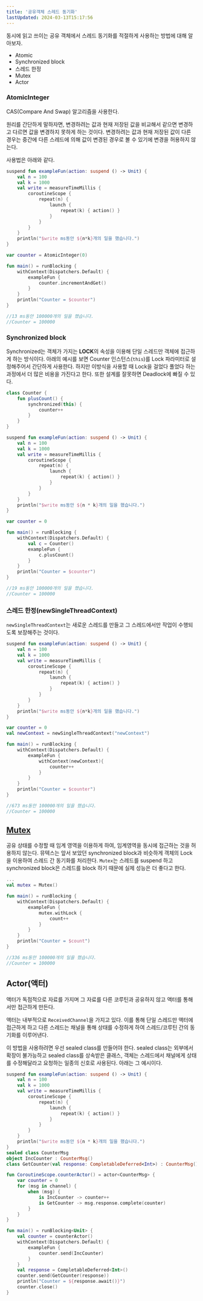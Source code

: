 ```yaml
---
title: '공유객체 스레드 동기화'
lastUpdated: 2024-03-13T15:17:56
---
```


동시에 읽고 쓰이는 공유 객체에서 스레드 동기화를 적절하게 사용하는 방법에 대해 알아보자.

- Atomic
- Synchronized block
- 스레드 한정
- Mutex
- Actor

### AtomicInteger

CAS(Compare And Swap) 알고리즘을 사용한다.

원리를 간단하게 말하자면, 변경하려는 값과 현재 저장된 값을 비교해서 같으면 변경하고 다르면 값을 변경하지 못하게 하는 것이다. 변경하려는 값과 현재 저장된 값이 다른 경우는 중간에 다른 스레드에 의해 값이 변경된 경우로 볼 수 있기에 변경을 허용하지 않는다.

사용법은 아래와 같다.

```kotlin
suspend fun exampleFun(action: suspend () -> Unit) {
    val n = 100
    val k = 1000
    val write = measureTimeMillis {
        coroutineScope {
            repeat(n) {
                launch {
                    repeat(k) { action() }
                }
            }
        }
    }
    println("$write ms동안 ${n*k}개의 일을 했습니다.")
}

var counter = AtomicInteger(0)

fun main() = runBlocking {
    withContext(Dispatchers.Default) {
        exampleFun {
            counter.incrementAndGet()
        }
    }
    println("Counter = $counter")
}

//13 ms동안 100000개의 일을 했습니다.
//Counter = 100000
```

### Synchronized block

Synchronized는 객체가 가지는 **LOCK**의 속성을 이용해 단일 스레드만 객체에 접근하게 하는 방식이다. 아래의 예시를 보면 Counter 인스턴스(`this`)를 Lock 파라미터로 설정해주어서 간단하게 사용한다. 하지만 이방식을 사용할 때 Lock을 걸었다 풀었다 하는 과정에서 더 많은 비용을 가진다고 한다. 또한 설계를 잘못하면 Deadlock에 빠질 수 있다.

```kotlin
class Counter {
    fun plusCount() {
        synchronized(this) {
            counter++
        }
    }
}

suspend fun exampleFun(action: suspend () -> Unit) {
    val n = 100
    val k = 1000
    val write = measureTimeMillis {
        coroutineScope {
            repeat(n) {
                launch {
                    repeat(k) { action() }
                }
            }
        }
    }
    println("$write ms동안 ${n * k}개의 일을 했습니다.")
}

var counter = 0

fun main() = runBlocking {
    withContext(Dispatchers.Default) {
        val c = Counter()
        exampleFun {
            c.plusCount()
        }
    }
    println("Counter = $counter")
}

//19 ms동안 100000개의 일을 했습니다.
//Counter = 100000
```

### 스레드 한정(newSingleThreadContext)

`newSingleThreadContext`는 새로운 스레드를 만들고 그 스레드에서만 작업이 수행되도록 보장해주는 것이다.

```kotlin
suspend fun exampleFun(action: suspend () -> Unit) {
    val n = 100
    val k = 1000
    val write = measureTimeMillis {
        coroutineScope {
            repeat(n) {
                launch {
                    repeat(k) { action() }
                }
            }
        }
    }
    println("$write ms동안 ${n*k}개의 일을 했습니다.")
}

var counter = 0
val newContext = newSingleThreadContext("newContext")

fun main() = runBlocking {
    withContext(Dispatchers.Default) {
        exampleFun {
            withContext(newContext){
                counter++
            }
        }
    }
    println("Counter = $counter")
}

//673 ms동안 100000개의 일을 했습니다.
//Counter = 100000
```

## [Mutex](https://github.com/rlaisqls/TIL/blob/main/%EC%9A%B4%EC%98%81%EC%B2%B4%EC%A0%9C%E2%80%85Operating%E2%80%85System/%EC%9E%84%EA%B3%84%EC%98%81%EC%97%AD%EA%B3%BC%E2%80%85%EC%83%81%ED%98%B8%EB%B0%B0%EC%A0%9C.md)

공유 상태를 수정할 때 임계 영역을 이용하게 하여, 임계영역을 동시에 접근하는 것을 허용하지 않는다. 뮤텍스는 앞서 보았던 synchronized block과 비슷하게 객체의 Lock을 이용하여 스레드 간 동기화를 처리한다. `Mutex`는 스레드를 suspend 하고 synchronized block은 스레드를 block 하기 때문에 실제 성능은 더 좋다고 한다.

```kotlin
...
val mutex = Mutex()

fun main() = runBlocking {
    withContext(Dispatchers.Default) {
        exampleFun {
            mutex.withLock {
                count++
            }
        }
    }
    println("Counter = $count")
}

//336 ms동안 100000개의 일을 했습니다.
//Counter = 100000
```

## Actor(액터)

액터가 독점적으로 자료를 가지며 그 자료를 다른 코루틴과 공유하지 않고 액터를 통해서만 접근하게 만든다.

액터는 내부적으로 `ReceivedChannel`을 가지고 있다. 이를 통해 단일 스레드만 액터에 접근하게 하고 다른 스레드는 채널을 통해 상태를 수정하게 하여 스레드/코루틴 간의 동기화를 이루어낸다.

이 방법을 사용하려면 우선 sealed class를 만들어야 한다. sealed class는 외부에서 확장이 불가능하고 sealed class를 상속받은 클래스, 객체는 스레드에서 채널에게 상태를 수정해달라고 요청하는 일종의 신호로 사용된다. 아래는 그 예시이다.

```kotlin
suspend fun exampleFun(action: suspend () -> Unit) {
    val n = 100
    val k = 1000
    val write = measureTimeMillis {
        coroutineScope {
            repeat(n) {
                launch {
                    repeat(k) { action() }
                }
            }
        }
    }
    println("$write ms동안 ${n * k}개의 일을 했습니다.")
}
sealed class CounterMsg
object IncCounter : CounterMsg()
class GetCounter(val response: CompletableDeferred<Int>) : CounterMsg()

fun CoroutineScope.counterActor() = actor<CounterMsg> {
    var counter = 0
    for (msg in channel) {
        when (msg) {
            is IncCounter -> counter++
            is GetCounter -> msg.response.complete(counter)
        }
    }
}

fun main() = runBlocking<Unit> {
    val counter = counterActor()
    withContext(Dispatchers.Default) {
        exampleFun {
            counter.send(IncCounter)
        }
    }
    val response = CompletableDeferred<Int>()
    counter.send(GetCounter(response))
    println("Counter = ${response.await()}")
    counter.close()
}
```